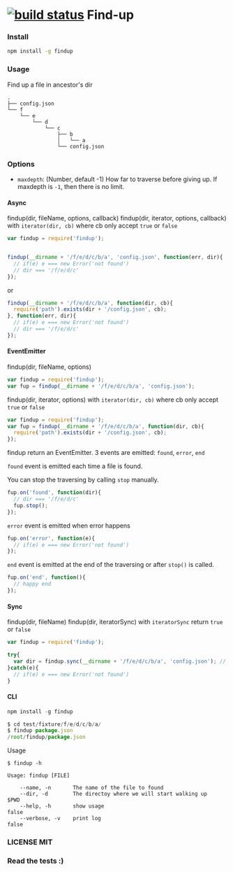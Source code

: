 [![build status](https://secure.travis-ci.org/Filirom1/findup.png)](http://travis-ci.org/Filirom1/findup)
Find-up
=======

### Install

```sh
npm install -g findup
```

### Usage

Find up a file in ancestor's dir


    .
    ├── config.json
    └── f
        └── e
            └── d
                └── c
                    ├── b
                    │   └── a
                    └── config.json

### Options

- `maxdepth`: (Number, default -1) How far to traverse before giving up. If maxdepth is `-1`, then there is no limit.

#### Async

findup(dir, fileName, options, callback)
findup(dir, iterator, options, callback) with `iterator(dir, cb)` where cb only accept `true` or `false`

```js
var findup = require('findup');


findup(__dirname + '/f/e/d/c/b/a', 'config.json', function(err, dir){
  // if(e) e === new Error('not found')
  // dir === '/f/e/d/c'
});
```

or

```js
findup(__dirname + '/f/e/d/c/b/a', function(dir, cb){
  require('path').exists(dir + '/config.json', cb);
}, function(err, dir){
  // if(e) e === new Error('not found')
  // dir === '/f/e/d/c'
});
```

#### EventEmitter

findup(dir, fileName, options)

```js
var findup = require('findup');
var fup = findup(__dirname + '/f/e/d/c/b/a', 'config.json');
```

findup(dir, iterator, options) with `iterator(dir, cb)` where cb only accept `true` or `false`

```js
var findup = require('findup');
var fup = findup(__dirname + '/f/e/d/c/b/a', function(dir, cb){
  require('path').exists(dir + '/config.json', cb);
});
```

findup return an EventEmitter. 3 events are emitted: `found`, `error`, `end`

`found` event is emitted each time a file is found.

You can stop the traversing by calling `stop` manually.

```js
fup.on('found', function(dir){
  // dir === '/f/e/d/c'
  fup.stop();
});
```

`error` event is emitted when error happens

```js
fup.on('error', function(e){
  // if(e) e === new Error('not found')
});
```

`end` event is emitted at the end of the traversing or after `stop()` is
called.

```js
fup.on('end', function(){
  // happy end
});
```

#### Sync

findup(dir, fileName)
findup(dir, iteratorSync) with `iteratorSync` return `true` or `false`
```js
var findup = require('findup');

try{
  var dir = findup.sync(__dirname + '/f/e/d/c/b/a', 'config.json'); // dir === '/f/e/d/c'
}catch(e){
  // if(e) e === new Error('not found')
}
```

#### CLI
```js
npm install -g findup

$ cd test/fixture/f/e/d/c/b/a/
$ findup package.json
/root/findup/package.json
```

Usage

```
$ findup -h

Usage: findup [FILE]

    --name, -n       The name of the file to found
    --dir, -d        The directoy where we will start walking up    $PWD
    --help, -h       show usage                                     false
    --verbose, -v    print log                                      false
```

### LICENSE MIT

### Read the tests :)
